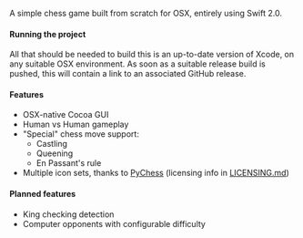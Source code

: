 A simple chess game built from scratch for OSX, entirely using Swift 2.0.

#### Running the project
All that should be needed to build this is an up-to-date version of Xcode, on any suitable OSX environment. As soon as a suitable release build is pushed, this will contain a link to an associated GitHub release.

#### Features
* OSX-native Cocoa GUI
* Human vs Human gameplay
* "Special" chess move support:
  * Castling
  * Queening
  * En Passant's rule
 * Multiple icon sets, thanks to [PyChess](https://github.com/pychess/pychess) (licensing info in [LICENSING.md](https://github.com/JackBCousineau/swift-chess/blob/master/LICENSING.md))


#### Planned features
* King checking detection
* Computer opponents with configurable difficulty